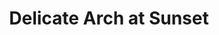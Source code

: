 ---
title: Delicate Arch at Sunset
photo: /images/photos/delicate-arch-at-sunset.jpg
permalink: delicate-arch-at-sunset/
description: "Delicate Arch is somewhat of a rite of passage for a landscape photographer. It represents what makes photography so rewarding and so frustrating. The Arch is perched at the edge of a natural sandstone ampitheatre framing the landscape behind it. It makes for wonderful photos, yet the beauty of the place can never truly be captured."
---